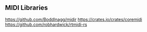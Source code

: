 ## MIDI Libraries

https://github.com/Boddlnagg/midir
https://crates.io/crates/coremidi
https://github.com/robhardwick/rtmidi-rs
